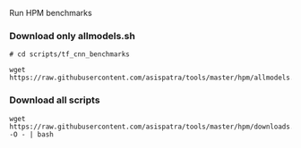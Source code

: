 Run HPM benchmarks

### Download only allmodels.sh
```
# cd scripts/tf_cnn_benchmarks

wget https://raw.githubusercontent.com/asispatra/tools/master/hpm/allmodels.sh
```

### Download all scripts
```
wget https://raw.githubusercontent.com/asispatra/tools/master/hpm/downloads.sh -O - | bash
```
